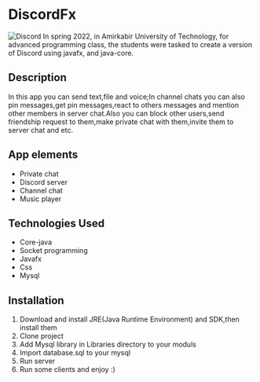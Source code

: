# DiscordFx
![Discord](https://user-images.githubusercontent.com/91912018/179363347-02e2c0f1-bb88-4897-9334-c1dedbb9e4f5.jpg)
In spring 2022, in Amirkabir University of Technology, for advanced programming class, the students were tasked to create a version of Discord using javafx, and java-core.
## Description
In this app you can send text,file and voice;In channel chats you can also pin messages,get pin messages,react to others messages and mention other members in server chat.Also you can block other users,send friendship request to them,make private chat with them,invite them to server chat and etc.
## App elements
- Private chat
- Discord server
- Channel chat
- Music player

## Technologies Used
- Core-java
- Socket programming
- Javafx
- Css
- Mysql
## Installation
1. Download and install JRE(Java Runtime Environment) and SDK,then install them
2. Clone project
3. Add Mysql library in Libraries directory to your moduls
4. Import database.sql to your mysql
5. Run server
6. Run some clients and enjoy :)
